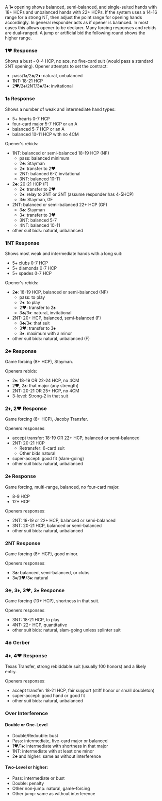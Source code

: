 A 1♦ opening shows balanced, semi-balanced, and single-suited hands with 18+ HCPs and unbalanced hands with 22+ HCPs. If the system uses a 14-16 range for a strong NT, then adjust the point range for opening hands accordingly.
In general responder acts as if opener is balanced. In most cases this allows opener to be declarer. Many forcing responses and rebids are dual-ranged. A jump or artificial bid the following round shows the higher range.

### 1♥ Response
Shows a bust - 0-4 HCP, no ace, no five-card suit (would pass a standard 2NT opening). 
Opener attempts to set the contract:
   * pass/1♠/2♣/2♦: natural, unbalanced
   * 1NT: 18-21 HCP
   * 2♥/2♠/2NT/3♣/3♦: invitational

### 1♠ Response
Shows a number of weak and intermediate hand types:
   * 5+ hearts 0-7 HCP
   * four-card major 5-7 HCP or an A
   * balanced 5-7 HCP or an A
   * balanced 10-11 HCP with no 4CM

Opener's rebids:
   * 1NT: balanced or semi-balanced 18-19 HCP (NF)
      * pass: balanced minimum
      * 2♣: Stayman
      * 2♦: transfer to 2♥
      * 2NT: balanced 6-7, invitational
      * 3NT: balanced 10-11
   * 2♣: 20-21 HCP (F) 
      * 2♦: transfer to 2♥
      * 2♠: relay to 2NT or 3NT (assume responder has 4-5HCP)
      * 3♣: Stayman, GF
   * 2NT: balanced or semi-balanced 22+ HCP (GF)
      * 3♣: Stayman
      * 3♦: transfer to 3♥
      * 3NT: balanced 5-7
      * 4NT: balanced 10-11
   * other suit bids: natural, unbalanced
   
### 1NT Response
Shows most weak and intermediate hands with a long suit:
   * 5+ clubs 0-7 HCP
   * 5+ diamonds 0-7 HCP
   * 5+ spades 0-7 HCP

Opener's rebids:
   * 2♣: 18-19 HCP, balanced or semi-balanced (NF)
      * pass: to play 
      * 2♦: to play
      * 2♥: transfer to 2♠
      * 3♣/3♦: natural, invitational
   * 2NT: 20+ HCP, balanced, semi-balanced (F)
      * 3♣/3♦: that suit
      * 3♥: transfer to 3♠
      * 3♠: maximum with a minor
   * other suit bids: natural, unbalanced (F)

### 2♣ Response
Game forcing (8+ HCP), Stayman.

Openers rebids:
   * 2♦: 18-19 OR 22-24 HCP, no 4CM
   * 2♥, 2♠: that major (any strength)
   * 2NT: 20-21 OR 25+ HCP, no 4CM
   * 3-level: Strong-2 in that suit

### 2♦, 2♥ Response
Game forcing (8+ HCP), Jacoby Transfer.

Openers responses:
   * accept transfer: 18-19 OR 22+ HCP, balanced or semi-balanced
   * 2NT: 20-21 HCP
       * Retransfer: 6-card suit
       * Other bids natural
   * super-accept: good fit (slam-going)
   * other suit bids: natural, unbalanced

### 2♠ Response
Game forcing, multi-range, balanced, no four-card major.
   * 8-9 HCP
   * 12+ HCP

Openers responses:
   * 2NT: 18-19 or 22+ HCP, balanced or semi-balanced
   * 3NT: 20-21 HCP, balanced or semi-balanced
   * other suit bids: natural, unbalanced

### 2NT Response
Game forcing (8+ HCP), good minor.

Openers responses:
   * 3♣: balanced, semi-balanced, or clubs
   * 3♦/3♥/3♠: natural
   
### 3♣, 3♦, 3♥, 3♠ Response
Game forcing (10+ HCP), shortness in that suit.

Openers responses:
   * 3NT: 18-21 HCP, to play
   * 4NT: 22+ HCP, quantitative
   * other suit bids: natural, slam-going unless splinter suit

### 4♣ Gerber

### 4♦, 4♥ Response
Texas Transfer, strong rebiddable suit (usually 100 honors) and a likely entry.

Openers responses:
   * accept transfer: 18-21 HCP, fair support (stiff honor or small doubleton)
   * super-accept: good hand or good fit
   * other suit bids: natural, unbalanced

### Over Interference
#### Double or One-Level
   * Double/Redouble: bust
   * Pass: intermediate, five-card major or balanced
   * 1♥/1♠: intermediate with shortness in that major 
   * 1NT: intermediate with at least one minor
   * 2♣ and higher: same as without interference
   
#### Two-Level or higher:
   * Pass: intermediate or bust
   * Double: penalty
   * Other non-jump: natural, game-forcing
   * Other jump: same as without interference
   
